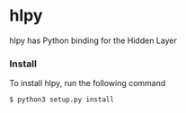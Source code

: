 # hlpy

hlpy has Python binding for the Hidden Layer 

### Install

To install hlpy, run the following command

```
$ python3 setup.py install
```